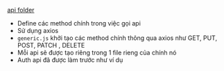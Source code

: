 [api folder](./src/api)

- Define các method chính trong việc gọi api
- Sử dụng axios
- `generic.js` khởi tạo các method chính thông qua axios như GET, PUT, POST, PATCH , DELETE
- Mỗi api sẽ được tạo riêng trong 1 file rieng của chính nó
- Auth api đã được làm trước như ví dụ
